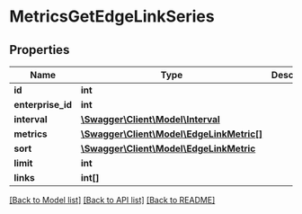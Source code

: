 # MetricsGetEdgeLinkSeries

## Properties
Name | Type | Description | Notes
------------ | ------------- | ------------- | -------------
**id** | **int** |  | 
**enterprise_id** | **int** |  | [optional] 
**interval** | [**\Swagger\Client\Model\Interval**](Interval.md) |  | 
**metrics** | [**\Swagger\Client\Model\EdgeLinkMetric[]**](EdgeLinkMetric.md) |  | [optional] 
**sort** | [**\Swagger\Client\Model\EdgeLinkMetric**](EdgeLinkMetric.md) |  | [optional] 
**limit** | **int** |  | [optional] 
**links** | **int[]** |  | [optional] 

[[Back to Model list]](../README.md#documentation-for-models) [[Back to API list]](../README.md#documentation-for-api-endpoints) [[Back to README]](../README.md)


